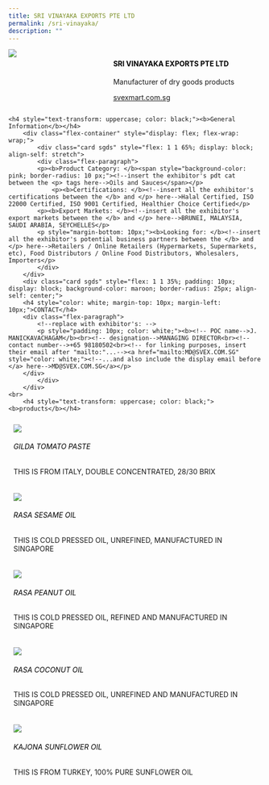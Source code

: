 ```yaml
---
title: SRI VINAYAKA EXPORTS PTE LTD
permalink: /sri-vinayaka/
description: ""
---
```

<div class="flex-paragraph">
		<!--hi there! this is a comment and will provide you with instructional guides-->
		<!--insert booth number here!-->
		<p style="text-transform: uppercase"></p></div>
			<div class="flex-container" style="display: flex; flex-wrap: wrap;">
				<!--insert DOWNLOAD link of company logo between the " marks!-->
			<div class="card sgds" style="flex: 1 1 40%; display: block;"><img src="https://drive.google.com/u/0/uc?id=1yoP_bO9uMbPlOSFNWKbkUWNX5N4Pa-xX&amp;export=download"></div>
	<div class="card-sgds" style="flex: 1 1 58%; display: block; margin-left: 3px">
		<h4 style="text-transform: uppercase; color: black;"><!--insert the exhibitor's name between the <b> tags here--><b>SRI VINAYAKA EXPORTS PTE LTD</b></h4><!--insert the exhibitor's description between the <p> tags here-->
		<p>Manufacturer of dry goods products</p>
		<!--insert the exhibitor's website link, making sure there is "https:// www." present please. make sure the entire https link goes in between the " marks-->
		<p><a href="https://svexmart.com.sg/" target="_blank"><!--insert the www website link here (no need for https)-->svexmart.com.sg</a></p>
	</div>
</div>



	<h4 style="text-transform: uppercase; color: black;"><b>General Information</b></h4>
		<div class="flex-container" style="display: flex; flex-wrap: wrap;">
			<div class="card sgds" style="flex: 1 1 65%; display: block; align-self: stretch">
			<div class="flex-paragraph">
			<p><b>Product Category: </b><span style="background-color: pink; border-radius: 10 px;"><!--insert the exhibitor's pdt cat between the <p> tags here-->Oils and Sauces</span></p> 
				<p><b>Certifications: </b><!--insert all the exhibitor's certifications between the </b> and </p> here-->Halal Certified, ISO 22000 Certified, ISO 9001 Certified, Healthier Choice Certified</p>
			<p><b>Export Markets: </b><!--insert all the exhibitor's export markets between the </b> and </p> here-->BRUNEI, MALAYSIA, SAUDI ARABIA, SEYCHELLES</p>
			<p style="margin-bottom: 10px;"><b>Looking for: </b><!--insert all the exhibitor's potential business partners between the </b> and </p> here-->Retailers / Online Retailers (Hypermarkets, Supermarkets, etc), Food Distributors / Online Food Distributors, Wholesalers, Importers</p>
			</div>
		</div>
		<div class="card sgds" style="flex: 1 1 35%; padding: 10px; display: block; background-color: maroon; border-radius: 25px; align-self: center;">
		<h4 style="color: white; margin-top: 10px; margin-left: 10px;">CONTACT</h4>
		<div class="flex-paragraph">
			<!--replace with exhibitor's: -->
			<p style="padding: 10px; color: white;"><b><!-- POC name-->J. MANICKAVACHAGAM</b><br><!-- designation-->MANAGING DIRECTOR<br><!--contact number-->+65 98180502<br><!-- for linking purposes, insert their email after "mailto:"...--><a href="mailto:MD@SVEX.COM.SG" style="color: white;"><!--...and also include the display email before </a> here-->MD@SVEX.COM.SG</a></p>
		</div>
			</div>
		</div>
	<br>
		<h4 style="text-transform: uppercase; color: black;"><b>products</b></h4>
<div style="display: flex; flex-wrap: wrap;">
  <div class="card sgds" style="flex: 1 1 47%; margin: 10px; display: block;"><!--insert the exhibitor's DOWNLOAD image for product between the " marks here-->
	<div class="flex-image" style="display: block;"><img src="https://drive.google.com/u/0/uc?id=1fpmEru-rB4sa2UE0kREeDCwvUgqh_lQd&amp;export=download"></div>
	<div class="flex-paragraph">
		<h6 style="text-transform: uppercase; color: black;"><!--insert product name before </h6> and product description after <p>-->GILDA TOMATO PASTE</h6>
		<p>THIS IS FROM ITALY, DOUBLE CONCENTRATED, 28/30 BRIX</p></div>
	</div>
		<div class="card sgds" style="flex: 1 1 47%; margin: 10px; display: block;">
		<div class="flex-image" style="display: block;"><img src="https://drive.google.com/u/0/uc?id=106Vul0LeC9WQMU21Q1ZELpPlCjQbLJQl&amp;export=download"></div>
	<div class="flex-paragraph">
		<h6 style="text-transform: uppercase; color: black;">RASA SESAME OIL</h6>
		<p>THIS IS COLD PRESSED OIL, UNREFINED, MANUFACTURED IN SINGAPORE</p></div>
	</div>
		<div class="card sgds" style="flex: 1 1 47%; margin: 10px; display: block;">
		<div class="flex-image" style="display: block;"><img src="https://drive.google.com/u/0/uc?id=17ADzsukrkaQeDdzJoJz77C7DliI_k_MG&amp;export=download"></div>
	<div class="flex-paragraph">
		<h6 style="text-transform: uppercase; color: black;">RASA PEANUT OIL</h6>
		<p>THIS IS COLD PRESSED OIL, REFINED AND MANUFACTURED IN SINGAPORE</p></div>
		</div>
		<div class="card sgds" style="flex: 1 1 47%; margin: 10px; display: block;">
		<div class="flex-image" style="display: block;"><img src="https://drive.google.com/u/0/uc?id=1tpJ61mOTHAUI-3cA3rnlRqplVHlJzQ4P&amp;export=download"></div>
	<div class="flex-paragraph">
		<h6 style="text-transform: uppercase; color: black;">RASA COCONUT OIL</h6>
		<p>THIS IS COLD PRESSED OIL, UNREFINED AND MANUFACTURED IN SINGAPORE</p></div>
	</div>
		<div class="card sgds" style="flex: 1 1 47%; margin: 10px; display: block;">
		<div class="flex-image" style="display: block;"><img src="https://drive.google.com/u/0/uc?id=1KQg5y_sUE2BHPfo57UVME2p0oiui_q5a&amp;export=download"></div>
	<div class="flex-paragraph">
		<h6 style="text-transform: uppercase; color: black;">KAJONA SUNFLOWER OIL</h6>
		<p>THIS IS FROM TURKEY, 100% PURE SUNFLOWER OIL</p></div>
	</div>
	<!--don't delete these 2 tags. double check how the layout looks on the right too and lemme know if there are any problems! thank u so much for ur hardwork!-->
	</div>